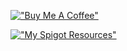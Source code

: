 [!["Buy Me A Coffee"](https://www.buymeacoffee.com/assets/img/custom_images/orange_img.png)](https://www.buymeacoffee.com/mcnp)

[!["My Spigot Resources"](https://static.spigotmc.org/img/spigot.png)](https://www.spigotmc.org/resources/authors/mikchan.1105399/)
